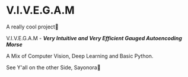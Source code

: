 # V.I.V.E.G.A.M
A really cool project🤌

V.I.V.E.G.A.M - ***Very Intuitive and Very Efficient Gauged Autoencoding Morse***

A Mix of Computer Vision, Deep Learning and Basic Python.

See Y'all on the other Side, Sayonora👋
